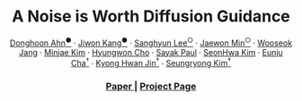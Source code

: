 <p align="center">
  <h1 align="center">A Noise is Worth Diffusion Guidance</h1>
  <p align="center">
     <a href="https://github.com/sunovivid/">Donghoon Ahn<sup>●</sup></a>
    ·
    <a href="https://scholar.google.com/citations?user=A2PurdIAAAAJ&hl=en">Jiwon Kang<sup>●</sup></a>
    ·
    <a href="https://github.com/lsh83210/">Sanghyun Lee<sup>○</sup></a>
    ·
    <a href="https://github.com/Min-Jaewon/">Jaewon Min<sup>○</sup></a>
    ·
    <a href="https://scholar.google.com/citations?user=7cyLEQ0AAAAJ&hl=en/">Wooseok Jang<sup></sup></a>
    ·
    <a href="https://github.com/kwjames98/">Minjae Kim</a>
    ·
    <a href="https://github.com/HyoungwonCho/">Hyungwon Cho</a>
    ·
    <a href="https://sayak.dev/">Sayak Paul</a>
    ·
    <a href="https://github.com/shhh0620/">SeonHwa Kim</a>
    ·
    <a href="https://scholar.google.co.kr/citations?user=mqNGNqEAAAAJ&hl=en/">Eunju Cha<sup>†</sup></a>
    ·
    <a href="https://ipa.korea.ac.kr/">Kyong Hwan Jin<sup>†</sup></a>
    ·
    <a href="https://cvlab.kaist.ac.kr/">Seungryong Kim<sup>†</sup></a>
  </p>
  <h3 align="center"><a href="https://arxiv.org/abs/2412.03895">Paper </a> | <a href="https://cvlab-kaist.github.io/NoiseRefine">Project Page </a> </h3>
  <div align="center"></div>
</p>
